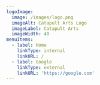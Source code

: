 ```yaml
---
logoImage:
  image: /images/logo.png
  imageAlt: Catapult Arts Logo
  imageLabel: Catapult Arts
  imageWidth: 40
menuItems:
  - label: Home
    linkType: internal
    linkURL: /
  - label: Google
    linkType: external
    linkURL: 'https://google.com'
---
```


